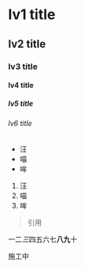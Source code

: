 # lv1 title
## lv2 title
### lv3 title
#### lv4 title
##### lv5 title
###### lv6 title

- 汪
- 喵
- 哞

1. 汪
2. 喵
3. 哞

> 引用


一二*三*四五六七**八九**十

施工中